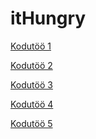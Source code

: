 itHungry
========

<a href="https://github.com/aomaesalu/itHungry/wiki/Kodut%C3%B6%C3%B6-1">Kodutöö 1</a>

<a href="https://github.com/aomaesalu/itHungry/wiki/Kodut%C3%B6%C3%B6-2">Kodutöö 2</a>

<a href="https://github.com/aomaesalu/itHungry/tree/homework_3">Kodutöö 3</a>

<a href="https://github.com/aomaesalu/itHungry/wiki/Kodut%C3%B6%C3%B6-4">Kodutöö 4</a>

<a href="https://github.com/aomaesalu/itHungry/wiki/Kodut%C3%B6%C3%B6-5">Kodutöö 5</a>
